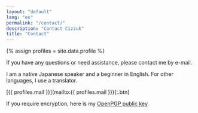 ```yaml
---
layout: "default"
lang: "en"
permalink: "/contact/"
description: "Contact Cizzuk"
title: "Contact"
---
```

{% assign profiles = site.data.profile %}

If you have any questions or need assistance, please contact me by e-mail. 

I am a native Japanese speaker and a beginner in English. For other languages, I use a translator.

[{{ profiles.mail }}](mailto:{{ profiles.mail }}){:.btn}

If you require encryption, here is my [OpenPGP public key](/pgp/).

